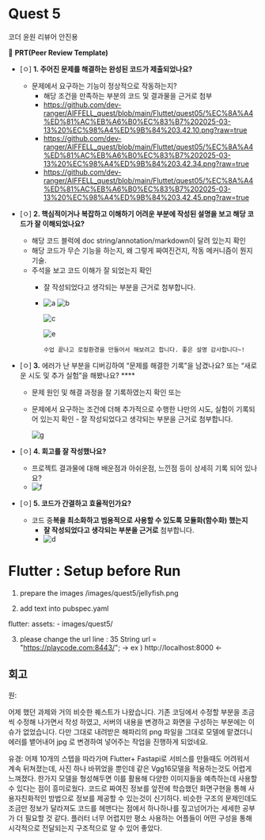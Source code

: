 # Quest 5

코더  윤원
리뷰어 안진용

🔑 **PRT(Peer Review Template)**

- [ㅇ] **1. 주어진 문제를 해결하는 완성된 코드가 제출되었나요?**
  - 문제에서 요구하는 기능이 정상적으로 작동하는지?
    - 해당 조건을 만족하는 부분의 코드 및 결과물을 근거로 첨부
    - https://github.com/dev-ranger/AIFFELL_quest/blob/main/Fluttet/quest05/%EC%8A%A4%ED%81%AC%EB%A6%B0%EC%83%B7%202025-03-13%20%EC%98%A4%ED%9B%84%203.42.10.png?raw=true
    - https://github.com/dev-ranger/AIFFELL_quest/blob/main/Fluttet/quest05/%EC%8A%A4%ED%81%AC%EB%A6%B0%EC%83%B7%202025-03-13%20%EC%98%A4%ED%9B%84%203.42.34.png?raw=true
    - https://github.com/dev-ranger/AIFFELL_quest/blob/main/Fluttet/quest05/%EC%8A%A4%ED%81%AC%EB%A6%B0%EC%83%B7%202025-03-13%20%EC%98%A4%ED%9B%84%203.42.45.png?raw=true
- [ㅇ] **2. 핵심적이거나 복잡하고 이해하기 어려운 부분에 작성된 설명을 보고 해당 코드가 잘 이해되었나요?**
  - 해당 코드 블럭에 doc string/annotation/markdown이 달려 있는지 확인
  - 해당 코드가 무슨 기능을 하는지, 왜 그렇게 짜여진건지, 작동 메커니즘이 뭔지 기술.
  - 주석을 보고 코드 이해가 잘 되었는지 확인
    - 잘 작성되었다고 생각되는 부분을 근거로 첨부합니다.
    - 
      ![a](https://github.com/user-attachments/assets/1c16df31-cd50-4099-97ab-3ec0fdf9f22a)
      ![b](https://github.com/user-attachments/assets/73cdb932-be81-4106-b29d-0de73a35e0fa)
      
      ![c](https://github.com/user-attachments/assets/be81c5ac-7d7a-448c-9fb4-cd81cc2d2d42)
      
      ![e](https://github.com/user-attachments/assets/470bafe0-3dbc-40b1-8ee5-3360261719e2)

          수업 끝나고 로컬환경을 만들어서 해보려고 합니다. 좋은 설명 감사합니다~!
      
- [ㅇ] **3.** 에러가 난 부분을 디버깅하여 “문제를 해결한 기록”을 남겼나요? 또는
  “새로운 시도 및 추가 실험”을 해봤나요? \*\*\*\*
  - 문제 원인 및 해결 과정을 잘 기록하였는지 확인 또는
  - 문제에서 요구하는 조건에 더해 추가적으로 수행한 나만의 시도,
    실험이 기록되어 있는지 확인 - 잘 작성되었다고 생각되는 부분을 근거로 첨부합니다.
    
      ![g](https://github.com/user-attachments/assets/05633542-a290-4905-a5ab-01122659e980)

    
- [ㅇ] **4. 회고를 잘 작성했나요?**
  - 프로젝트 결과물에 대해 배운점과 아쉬운점, 느낀점 등이 상세히 기록 되어 있나요?
  - 
    ![f](https://github.com/user-attachments/assets/5d6f1c71-07f6-4783-9a97-a8621854180f)

    
- [ㅇ] **5. 코드가 간결하고 효율적인가요?**
  - 코드 중**복을 최소화하고 범용적으로 사용할 수 있도록 모듈화(함수화) 했는지**
    - **잘 작성되었다고 생각되는 부분을 근거로** 첨부합니다.
    - 
      ![d](https://github.com/user-attachments/assets/f2c684e0-6e1f-4ea7-8f20-185dd246e9ca)

# Flutter : Setup before Run

1. prepare the images
   /images/quest5/jellyfish.png

2. add text into pubspec.yaml

flutter:
assets: - images/quest5/

3. please change the url
   line : 35
   String url = "https://playcode.com:8443/";
   -> ex ) http://localhost:8000 <-

## 회고

원:

어제 했던 과제와 거의 비슷한 퀘스트가 나왔습니다.
기존 코딩에서 수정할 부분을 조금씩 수정해 나가면서 작성 하였고,
서버의 내용을 변경하고 화면을 구성하는 부분에는 이슈가 없었습니다.
다만 그대로 내려받은 해파리의 png 파일을 그대로 모델에 맡겼더니
에러를 뱉어내어 jpg 로 변경하여 넣어주는 작업을 진행하게 되었네요.

유경:
어제 10개의 스텝을 따라가며 Flutter+ Fastapi로 서비스를 만들때도 어려워서 계속 뒤쳐졌는데,
사진 하나 바뀌었을 뿐인데 같은 Vgg16모델을 적용하는것도 어렵게 느껴졌다.
한가지 모델을 형성해두면 이를 활용해
다양한 이미지들을 예측하는데 사용할 수 있다는 점이 흥미로웠다.
코드로 짜여진 정보를 앞전에 학습했던 화면구현을 통해
사용자친화적인 방법으로 정보를 제공할 수 있는것이 신기하다.
비슷한 구조의 문제인데도 조금만 정보가 달라져도 코드를 헤맨다는 점에서
하나하나를 짚고넘어가는 세세한 공부가 더 필요할 것 같다.
플러터 너무 어렵지만 평소 사용하는 어플들이 어떤 구성을 통해 시각적으로 전달되는지 구조적으로 알 수 있어 좋았다.
